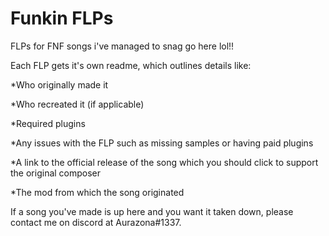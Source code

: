 # Funkin FLPs
 FLPs for FNF songs i've managed to snag go here lol!!

Each FLP gets it's own readme, which outlines details like:

*Who originally made it

*Who recreated it (if applicable)

*Required plugins

*Any issues with the FLP such as missing samples or having paid plugins

*A link to the official release of the song which you should click to support the original composer

*The mod from which the song originated


If a song you've made is up here and you want it taken down, please contact me on discord at Aurazona#1337.